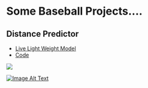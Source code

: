 # **Some Baseball Projects....**

## **Distance Predictor**

- [Live Light Weight Model](https://baseball-uvsnfjbppkpkxsb6kuhfsb.streamlit.app/)
- [Code](https://github.com/dec1costello/Baseball/tree/main/Distance-Predictor)


[<img src="https://github.com/dec1costello/Baseball/assets/79241861/52ab846f-cc9f-4d2a-91f6-2df517ac5592" >](https://www.youtube.com/watch?v=a8rhgyvCnVM)

[![Image Alt Text](https://github.com/dec1costello/Baseball/assets/79241861/52ab846f-cc9f-4d2a-91f6-2df517ac5592)](https://www.youtube.com/watch?v=a8rhgyvCnVM)


